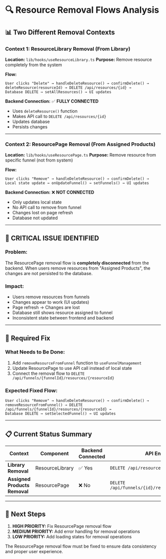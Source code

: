 # 🔍 Resource Removal Flows Analysis

## 📊 **Two Different Removal Contexts**

### **Context 1: ResourceLibrary Removal (From Library)**
**Location:** `lib/hooks/useResourceLibrary.ts`
**Purpose:** Remove resource completely from the system

**Flow:**
```
User clicks "Delete" → handleDeleteResource() → confirmDelete() → 
deleteResource(resourceId) → DELETE /api/resources/{id} → 
Database DELETE → setAllResources() → UI updates
```

**Backend Connection:** ✅ **FULLY CONNECTED**
- Uses `deleteResource()` function
- Makes API call to `DELETE /api/resources/{id}`
- Updates database
- Persists changes

---

### **Context 2: ResourcePage Removal (From Assigned Products)**
**Location:** `lib/hooks/useResourcePage.ts`
**Purpose:** Remove resource from specific funnel (not from system)

**Flow:**
```
User clicks "Remove" → handleDeleteResource() → confirmDelete() → 
Local state update → onUpdateFunnel() → setFunnels() → UI updates
```

**Backend Connection:** ❌ **NOT CONNECTED**
- Only updates local state
- No API call to remove from funnel
- Changes lost on page refresh
- Database not updated

---

## 🚨 **CRITICAL ISSUE IDENTIFIED**

### **Problem:**
The ResourcePage removal flow is **completely disconnected** from the backend. When users remove resources from "Assigned Products", the changes are not persisted to the database.

### **Impact:**
- Users remove resources from funnels
- Changes appear to work (UI updates)
- Page refresh → Changes are lost
- Database still shows resource assigned to funnel
- Inconsistent state between frontend and backend

---

## 🔧 **Required Fix**

### **What Needs to Be Done:**
1. Add `removeResourceFromFunnel` function to `useFunnelManagement`
2. Update ResourcePage to use API call instead of local state
3. Connect the removal flow to `DELETE /api/funnels/{funnelId}/resources/{resourceId}`

### **Expected Fixed Flow:**
```
User clicks "Remove" → handleDeleteResource() → confirmDelete() → 
removeResourceFromFunnel() → DELETE /api/funnels/{funnelId}/resources/{resourceId} → 
Database DELETE → setSelectedFunnel() → UI updates
```

---

## 📋 **Current Status Summary**

| Context | Component | Backend Connected | API Endpoint | Status |
|---------|-----------|-------------------|--------------|---------|
| **Library Removal** | ResourceLibrary | ✅ Yes | `DELETE /api/resources/{id}` | ✅ Working |
| **Assigned Products Removal** | ResourcePage | ❌ No | `DELETE /api/funnels/{id}/resources/{resourceId}` | ❌ Broken |

---

## 🎯 **Next Steps**

1. **HIGH PRIORITY:** Fix ResourcePage removal flow
2. **MEDIUM PRIORITY:** Add error handling for removal operations
3. **LOW PRIORITY:** Add loading states for removal operations

The ResourcePage removal flow must be fixed to ensure data consistency and proper user experience.